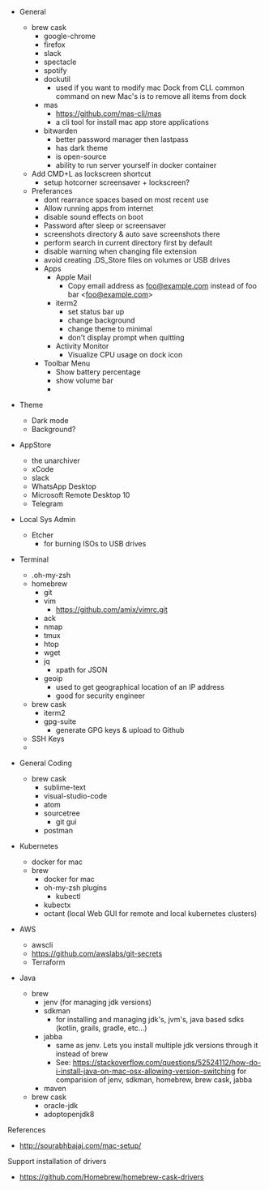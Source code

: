 - General
  - brew cask
    - google-chrome
    - firefox
    - slack
    - spectacle
    - spotify
    - dockutil
      - used if you want to modify mac Dock from CLI. common command on new Mac's is to remove all items from dock
    - mas
      - https://github.com/mas-cli/mas
      - a cli tool for install mac app store applications
    - bitwarden
      - better password manager then lastpass
      - has dark theme
      - is open-source
      - ability to run server yourself in docker container
  - Add CMD+L as lockscreen shortcut
    - setup hotcorner screensaver + lockscreen?
  - Preferances
    - dont rearrance spaces based on most recent use
    - Allow running apps from internet
    - disable sound effects on boot
    - Password after sleep or screensaver
    - screenshots directory & auto save screenshots there
    - perform search in current directory first by default
    - disable warning when changing file extension
    - avoid creating .DS_Store files on volumes or USB drives
    - Apps
      - Apple Mail
        - Copy email address as foo@example.com instead of foo bar \<foo@example.com\>
      - iterm2
        - set status bar up
        - change background
        - change theme to minimal
        - don't display prompt when quitting
      - Activity Monitor
        - Visualize CPU usage on dock icon
    - Toolbar Menu
      - Show battery percentage
      - show volume bar
      -


- Theme
  - Dark mode
  - Background?


- AppStore
  - the unarchiver
  - xCode
  - slack
  - WhatsApp Desktop
  - Microsoft Remote Desktop 10
  - Telegram

- Local Sys Admin
  - Etcher
    - for burning ISOs to USB drives

- Terminal
  - .oh-my-zsh
  - homebrew
    - git
    - vim
      - https://github.com/amix/vimrc.git
    - ack
    - nmap
    - tmux
    - htop
    - wget
    - jq
      - xpath for JSON
    - geoip
      - used to get geographical location of an IP address
      - good for security engineer
  - brew cask
    - iterm2
    - gpg-suite
      - generate GPG keys & upload to Github
  - SSH Keys
  -


- General Coding
  - brew cask
    - sublime-text
    - visual-studio-code
    - atom
    - sourcetree
      - git gui
    - postman

- Kubernetes
  - docker for mac
  - brew
    - docker for mac
    - oh-my-zsh plugins
      - kubectl
    - kubectx
    - octant (local Web GUI for remote and local kubernetes clusters)
    

- AWS
  - awscli
  - https://github.com/awslabs/git-secrets
  - Terraform


- Java
  - brew
    - jenv (for managing jdk versions)
    - sdkman
      - for installing and managing jdk's, jvm's, java based sdks (kotlin, grails, gradle, etc...)
    - jabba
      - same as jenv. Lets you install multiple jdk versions through it instead of brew
      - See: https://stackoverflow.com/questions/52524112/how-do-i-install-java-on-mac-osx-allowing-version-switching for comparision of jenv, sdkman, homebrew, brew cask, jabba
    - maven
  - brew cask
    - oracle-jdk
    - adoptopenjdk8


References
- http://sourabhbajaj.com/mac-setup/



Support installation of drivers
- https://github.com/Homebrew/homebrew-cask-drivers
